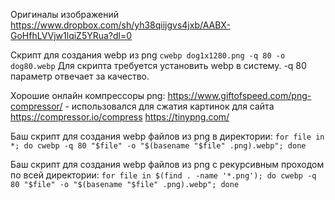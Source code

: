 Оригиналы изображений https://www.dropbox.com/sh/yh38qiijgvs4jxb/AABX-GoHfhLVVjw1lqiZ5YRua?dl=0

Скрипт для создания webp из png `cwebp dog1x1280.png -q 80 -o dog80.webp`
Для скрипта требуется установить webp в систему. -q 80 параметр отвечает за качество.

Хорошие онлайн компрессоры png:
https://www.giftofspeed.com/png-compressor/ - использовался для сжатия картинок для сайта
https://compressor.io/compress
https://tinypng.com/

Баш скрипт для создания webp файлов из png в директории:
`for file in *; do cwebp -q 80 "$file" -o "$(basename "$file" .png).webp"; done`

Баш скрипт для создания webp файлов из png c рекурсивным проходом по всей директории:
`for file in $(find . -name '*.png'); do cwebp -q 80 "$file" -o "$(basename "$file" .png).webp"; done`
